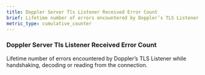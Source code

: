```yaml
---
title: Doppler Server Tls Listener Received Error Count
brief: Lifetime number of errors encountered by Doppler’s TLS Listener while handshaking, decoding or reading from the connection.
metric_type: cumulative_counter
---
```


### Doppler Server Tls Listener Received Error Count

Lifetime number of errors encountered by Doppler’s TLS Listener while handshaking, decoding or reading from the connection.